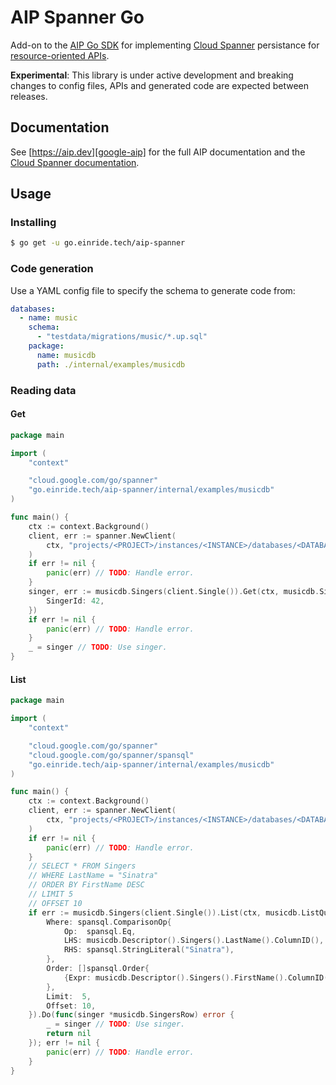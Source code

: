 # AIP Spanner Go

Add-on to the [AIP Go SDK][aip-go] for implementing [Cloud
Spanner][cloud-spanner] persistance for [resource-oriented
APIs][google-aip].

**Experimental**: This library is under active development and breaking
changes to config files, APIs and generated code are expected between
releases.

[aip-go]: https://github.com/einride/aip-go
[google-aip]: https://aip.dev
[cloud-spanner]: https://cloud.google.com/spanner

## Documentation

See [https://aip.dev][google-aip] for the full AIP documentation and the
[Cloud Spanner documentation][cloud-spanner-docs].

[cloud-spanner-docs]: https://cloud.google.com/spanner/docs

## Usage

### Installing

```bash
$ go get -u go.einride.tech/aip-spanner
```

### Code generation

Use a YAML config file to specify the schema to generate code from:

```yaml
databases:
  - name: music
    schema:
      - "testdata/migrations/music/*.up.sql"
    package:
      name: musicdb
      path: ./internal/examples/musicdb
```

### Reading data

#### Get

```go
package main

import (
	"context"

	"cloud.google.com/go/spanner"
	"go.einride.tech/aip-spanner/internal/examples/musicdb"
)

func main() {
	ctx := context.Background()
	client, err := spanner.NewClient(
		ctx, "projects/<PROJECT>/instances/<INSTANCE>/databases/<DATABASE>",
	)
	if err != nil {
		panic(err) // TODO: Handle error.
	}
	singer, err := musicdb.Singers(client.Single()).Get(ctx, musicdb.SingersKey{
		SingerId: 42,
	})
	if err != nil {
		panic(err) // TODO: Handle error.
	}
	_ = singer // TODO: Use singer.
}
```

#### List

```go
package main

import (
	"context"

	"cloud.google.com/go/spanner"
	"cloud.google.com/go/spanner/spansql"
	"go.einride.tech/aip-spanner/internal/examples/musicdb"
)

func main() {
	ctx := context.Background()
	client, err := spanner.NewClient(
		ctx, "projects/<PROJECT>/instances/<INSTANCE>/databases/<DATABASE>",
	)
	if err != nil {
		panic(err) // TODO: Handle error.
	}
	// SELECT * FROM Singers
	// WHERE LastName = "Sinatra"
	// ORDER BY FirstName DESC
	// LIMIT 5
	// OFFSET 10
	if err := musicdb.Singers(client.Single()).List(ctx, musicdb.ListQuery{
		Where: spansql.ComparisonOp{
			Op:  spansql.Eq,
			LHS: musicdb.Descriptor().Singers().LastName().ColumnID(),
			RHS: spansql.StringLiteral("Sinatra"),
		},
		Order: []spansql.Order{
			{Expr: musicdb.Descriptor().Singers().FirstName().ColumnID(), Desc: true},
		},
		Limit:  5,
		Offset: 10,
	}).Do(func(singer *musicdb.SingersRow) error {
		_ = singer // TODO: Use singer.
		return nil
	}); err != nil {
		panic(err) // TODO: Handle error.
	}
}
```
